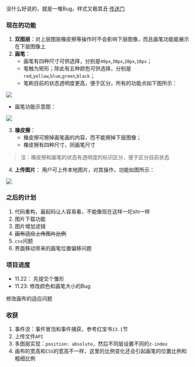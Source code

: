 没什么好说的，就是一堆Bug，样式又极其丑 [传送门](http://qm36mmz.xyz/Simple-Canvas)

### 现在的功能
1. **双图层**：对上层图层橡皮擦等操作时不会影响下层图像，而且画笔功能能展示在下层图像上
2. **画笔**：
	* 画笔有四种尺寸可供选择，分别是`40px`,`30px`,`20px`,`10px`；
	* 笔触为矩形；除此有五种颜色可供选择，分别是`red`,`yellow`,`blue`,`green`,`black`；
	* 笔刷目前的状态透明度更高，便于区分，所有的功能点如下图所示：

![](https://ws1.sinaimg.cn/large/006XqmrNly1fxh3kgjuhbj30rq088gm3.jpg)

* 画笔功能示意图：

![](https://ws1.sinaimg.cn/large/006XqmrNly1fxifxh8yyoj31iy166e81.jpg)

3. **橡皮擦**：
	* 橡皮擦可擦掉画笔画的内容，而不能擦掉下层图像；
	* 橡皮擦有四种尺寸，同画笔尺寸

> 注：橡皮擦和画笔的状态有透明度的标识区分，便于区分目前状态

4. **上传图片**： 用户可上传本地图片，对其操作，功能如图所示：

![](https://ws1.sinaimg.cn/large/006XqmrNly1fxig0yy8ppj31ve1cs7wi.jpg)


### 之后的计划

1. 代码重构，最起码让人容易看，不能像现在这样一坨shi一样
2. 图片下载功能
3. 图片增加滤镜
4. ~~画布适应上传图片比例~~
5. `css`问题
6. 界面移动带来的画笔位置偏移问题

### 项目进度
* 11.22：
先提交个雏形
* 11.23: 
修改颜色和画笔大小的Bug

修改画布的适应问题

### 收获
1. 事件流：事件冒泡和事件捕获，参考红宝书`13.1`节
2. 上传文件`API`
3. 多图层实现：`position: absolute`，然后不同层设置不同的`z-index`
4. 画布的宽高和`CSS`的宽高不一样，这里的比例变化还会引起画笔的位置比例和粗细比例